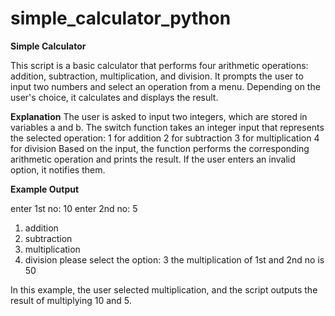 # simple_calculator_python
**Simple Calculator**

This script is a basic calculator that performs four arithmetic operations: addition, subtraction, multiplication, and division. It prompts the user to input two numbers and select an operation from a menu. Depending on the user's choice, it calculates and displays the result.

**Explanation**
The user is asked to input two integers, which are stored in variables a and b.
The switch function takes an integer input that represents the selected operation:
1 for addition
2 for subtraction
3 for multiplication
4 for division
Based on the input, the function performs the corresponding arithmetic operation and prints the result. If the user enters an invalid option, it notifies them.


**Example Output**

enter 1st no: 10
enter 2nd no: 5
1. addition
2. subtraction
3. multiplication
4. division
please select the option: 3
the multiplication of 1st and 2nd no is 50

In this example, the user selected multiplication, and the script outputs the result of multiplying 10 and 5.

